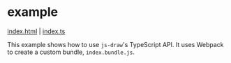 # example

[index.html](./index.html) | [index.ts](./index.ts)

This example shows how to use `js-draw`'s TypeScript API. It uses Webpack to create a custom bundle, `index.bundle.js`.
